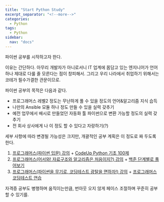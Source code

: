```yaml
---
title: "Start Python Study"
excerpt_separator: "<!--more-->"
categories:
  - Python
tags:
  - Python
sidebar:
  nav: "docs"
---
```

파이썬 공부를 시작하고자 한다.

이유는 간단하다. 아무리 개발자가 아니로서니 IT 업계에 몸담고 있는 엔지니어가 언어 하나 제대로 다룰 줄 모른다는 점이 창피해서. 그리고 우리 나라에서 취업하기 위해서는 코테가 필수가결한 관문이므로.

파이썬 공부의 목적은 다음과 같다.
* 프로그래머스 레벨2 정도는 무난하게 풀 수 있을 정도의 언어&알고리즘 지식 습득
* 나만의 Ansible 모듈 하나 정도 만들 수 있을 실력 갖추기
* 예전 업무에서 배시로 만들었던 자동화 툴 파이썬으로 변환 가능할 정도의 실력 갖추기
* 전 회사 상사에게 나 이 정도 할 수 있다고 자랑하기(?)

세부 사항에 따라 변경될 가능성은 크지만, 개괄적인 공부 계획은 이 정도로 짜 두도록 한다.
1. [프로그래머스(파이썬 입문) 강의](https://programmers.co.kr/learn/courses/2)
   \+ [CodeUp Python 기초 100제](https://codeup.kr/problemsetsol.php?psid=33)
2. [프로그래머스(어서와! 자료구조와 알고리즘은 처음이지?) 강의](https://programmers.co.kr/learn/courses/57)
   \+ [백준 단계별로 풀어보기](https://www.acmicpc.net/step)
3. [프로그래머스(파이썬을 무기로, 코딩테스트 광탈을 면하자!) 강의](https://programmers.co.kr/learn/courses/9877)
   \+ [프로그래머스 코딩테스트 연습](https://programmers.co.kr/learn/challenges)

자격증 공부도 병행하며 움직이는만큼, 번아웃 오지 않게 페이스 조절하며 꾸준히 공부할 수 있기를.
